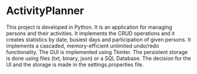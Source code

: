 # ActivityPlanner

This project is developed in Python. It is an application for managing persons and their activities.
It implements the CRUD operations and it creates statistics by date, busiest days and participation of given persons.
It implements a cascaded, memory-efficient unlimited undo/redo functionality. The GUI is implemented using Tkinter.
The persistent storage is done using files (txt, binary, json) or a SQL Database. 
The decision for the UI and the storage is made in the settings.properties file.
